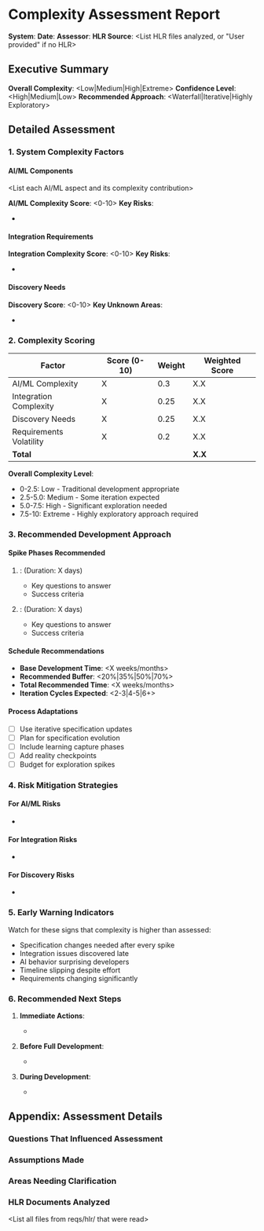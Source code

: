 # Complexity Assessment Report

**System**: <Name>
**Date**: <YYYY-MM-DD>
**Assessor**: <Who performed assessment>
**HLR Source**: <List HLR files analyzed, or "User provided" if no HLR>

## Executive Summary

**Overall Complexity**: <Low|Medium|High|Extreme>
**Confidence Level**: <High|Medium|Low>
**Recommended Approach**: <Waterfall|Iterative|Highly Exploratory>

## Detailed Assessment

### 1. System Complexity Factors

#### AI/ML Components
<List each AI/ML aspect and its complexity contribution>

**AI/ML Complexity Score**: <0-10>
**Key Risks**:
- <Specific AI-related risks>

#### Integration Requirements
<List integration points and complexity>

**Integration Complexity Score**: <0-10>
**Key Risks**:
- <Specific integration risks>

#### Discovery Needs
<List areas requiring exploration>

**Discovery Score**: <0-10>
**Key Unknown Areas**:
- <What needs to be discovered>

### 2. Complexity Scoring

| Factor | Score (0-10) | Weight | Weighted Score |
|--------|--------------|--------|----------------|
| AI/ML Complexity | X | 0.3 | X.X |
| Integration Complexity | X | 0.25 | X.X |
| Discovery Needs | X | 0.25 | X.X |
| Requirements Volatility | X | 0.2 | X.X |
| **Total** | | | **X.X** |

**Overall Complexity Level**:
- 0-2.5: Low - Traditional development appropriate
- 2.5-5.0: Medium - Some iteration expected
- 5.0-7.5: High - Significant exploration needed
- 7.5-10: Extreme - Highly exploratory approach required

### 3. Recommended Development Approach

#### Spike Phases Recommended
1. **<Spike Name>**: <What to explore> (Duration: X days)
   - Key questions to answer
   - Success criteria
   
2. **<Spike Name>**: <What to explore> (Duration: X days)
   - Key questions to answer
   - Success criteria

#### Schedule Recommendations
- **Base Development Time**: <X weeks/months>
- **Recommended Buffer**: <20%|35%|50%|70%>
- **Total Recommended Time**: <X weeks/months>
- **Iteration Cycles Expected**: <2-3|4-5|6+>

#### Process Adaptations
- [ ] Use iterative specification updates
- [ ] Plan for specification evolution
- [ ] Include learning capture phases
- [ ] Add reality checkpoints
- [ ] Budget for exploration spikes

### 4. Risk Mitigation Strategies

#### For AI/ML Risks
- <Specific mitigation strategies>

#### For Integration Risks
- <Specific mitigation strategies>

#### For Discovery Risks
- <Specific mitigation strategies>

### 5. Early Warning Indicators

Watch for these signs that complexity is higher than assessed:
- Specification changes needed after every spike
- Integration issues discovered late
- AI behavior surprising developers
- Timeline slipping despite effort
- Requirements changing significantly

### 6. Recommended Next Steps

1. **Immediate Actions**:
   - <What to do right now>
   
2. **Before Full Development**:
   - <What must be done first>
   
3. **During Development**:
   - <Ongoing practices needed>

## Appendix: Assessment Details

### Questions That Influenced Assessment
<List key questions and answers that drove the assessment>

### Assumptions Made
<List assumptions that may affect accuracy>

### Areas Needing Clarification
<What additional information would improve assessment>

### HLR Documents Analyzed
<List all files from reqs/hlr/ that were read>
<Summarize key requirements extracted from HLR>